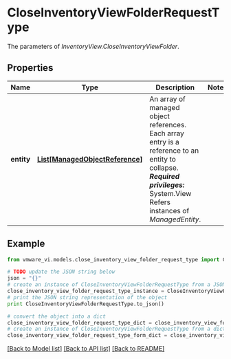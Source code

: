 # CloseInventoryViewFolderRequestType

The parameters of *InventoryView.CloseInventoryViewFolder*. 

## Properties
Name | Type | Description | Notes
------------ | ------------- | ------------- | -------------
**entity** | [**List[ManagedObjectReference]**](ManagedObjectReference.md) | An array of managed object references. Each array entry is a reference to an entity to collapse.  ***Required privileges:*** System.View  Refers instances of *ManagedEntity*.  | 

## Example

```python
from vmware_vi.models.close_inventory_view_folder_request_type import CloseInventoryViewFolderRequestType

# TODO update the JSON string below
json = "{}"
# create an instance of CloseInventoryViewFolderRequestType from a JSON string
close_inventory_view_folder_request_type_instance = CloseInventoryViewFolderRequestType.from_json(json)
# print the JSON string representation of the object
print CloseInventoryViewFolderRequestType.to_json()

# convert the object into a dict
close_inventory_view_folder_request_type_dict = close_inventory_view_folder_request_type_instance.to_dict()
# create an instance of CloseInventoryViewFolderRequestType from a dict
close_inventory_view_folder_request_type_form_dict = close_inventory_view_folder_request_type.from_dict(close_inventory_view_folder_request_type_dict)
```
[[Back to Model list]](../README.md#documentation-for-models) [[Back to API list]](../README.md#documentation-for-api-endpoints) [[Back to README]](../README.md)


